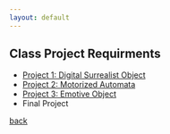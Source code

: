 ```yaml
---
layout: default
---
```


## Class Project Requirments

- [Project 1: Digital Surrealist Object](https://docs.google.com/document/d/e/2PACX-1vRW8yrYSsYQdOy8NJwwnF-rQGg4f5tN8YrHWpnC4HwFz5wcBC_zodHAvM3_BNpFYZ1Jkw1J06YO7oqo/pub)
- [Project 2: Motorized Automata](project2)
- [Project 3: Emotive Object](project3)
- Final Project  

[back](./)
